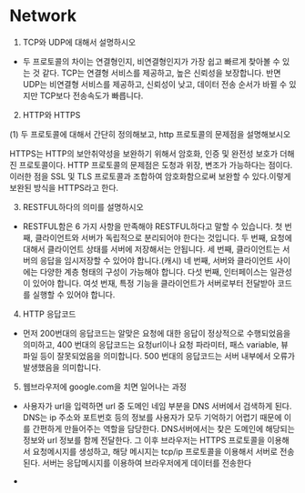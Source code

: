 ﻿
# Network

1. TCP와 UDP에 대해서 설명하시오

- 두 프로토콜의 차이는 연결형인지, 비연결형인지가 가장 쉽고 빠르게 찾아볼 수 있는 것 같다. TCP는 연결형 서비스를 제공하고, 높은 신뢰성을 보장합니다. 반면 UDP는 비연결형 서비스를 제공하고, 신뢰성이 낮고, 데이터 전송 순서가 바뀔 수 있지만 TCP보다 전송속도가 빠릅니다.

2. HTTP와 HTTPS

(1)  두 프로토콜에 대해서 간단히 정의해보고, http 프로토콜의 문제점을 설명해보시오

HTTPS는 HTTP의 보안취약성을 보완하기 위해서 암호화, 인증 및 완전성 보호가 더해진 프로토콜이다. HTTP 프로토콜의 문제점은 도청과 위장, 변조가 가능하다는 점이다. 이러한 점을 SSL 및 TLS 프로토콜과 조합하여 암호화함으로써 보완할 수 있다.이렇게 보완된 방식을 HTTPS라고 한다.

3. RESTFUL하다의 의미를 설명하시오

- RESTFUL함은 6 가지 사항을 만족해야 RESTFUL하다고 말할 수 있습니다. 첫 번째, 클라이언트와 서버가 독립적으로 분리되어야 한다는 것입니다. 두 번째, 요청에 대해서 클라이언트 상태를 서버에 저장해서는 안됩니다. 세 번째, 클라이언트는 서버의 응답을 임시저장할 수 있어야 합니다.(캐시) 네 번째, 서버와 클라이언트 사이에는 다양한 계층 형태의 구성이 가능해야 합니다. 다섯 번째, 인터페이스는 일관성이 있어야 합니다. 여섯 번재, 특정 기능을 클라이언트가 서버로부터 전달받아 코드를 실행할 수 있어야 합니다.


4. HTTP 응답코드

- 먼저 200번대의 응답코드는 알맞은 요청에 대한 응답이 정상적으로 수행되었음을 의미하고, 400 번대의 응답코드는 요청url이나 요청 파라미터, 패스 variable, 뷰 파일 등이 잘못되었음을 의미합니다. 500 번대의 응답코드는 서버 내부에서 오류가 발생했음을 의미합니다.

5. 웹브라우저에 google.com을 치면 일어나는 과정

- 사용자가 url을 입력하면 url 중 도메인 네임 부분을 DNS 서버에서 검색하게 된다. DNS는 ip 주소와 포트번호 등의 정보를 사용자가 모두 기억하기 어렵기 때문에 이를 간편하게 만들어주는 역할을 담당한다. DNS서버에서는 찾은 도메인에 해당되는 정보와 url 정보를 함께 전달한다. 그 이후 브라우저는 HTTPS 프로토콜을 이용해서 요청메시지를 생성하고, 해당 메시지는 tcp/ip 프로토콜을 이용해서 서버로 전송된다. 서버는 응답메시지를 이용하여 브라우저에게 데이터를 전송한다


- 
